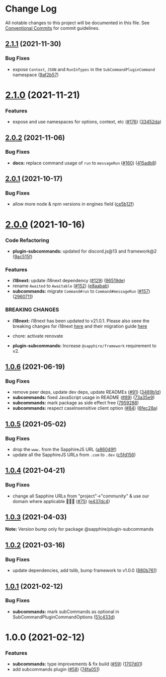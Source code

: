 # Change Log

All notable changes to this project will be documented in this file.
See [Conventional Commits](https://conventionalcommits.org) for commit guidelines.

## [2.1.1](https://github.com/sapphiredev/plugins/compare/@sapphire/plugin-subcommands@2.1.0...@sapphire/plugin-subcommands@2.1.1) (2021-11-30)

### Bug Fixes

-   expose `Context`, `JSON` and `RunInTypes` in the `SubCommandPluginCommand` namespace ([9af2b57](https://github.com/sapphiredev/plugins/commit/9af2b57f8b1cf6bc483a75a5d7b80de0dbb0dbdb))

# [2.1.0](https://github.com/sapphiredev/plugins/compare/@sapphire/plugin-subcommands@2.0.2...@sapphire/plugin-subcommands@2.1.0) (2021-11-21)

### Features

-   expose and use namespaces for options, context, etc ([#176](https://github.com/sapphiredev/plugins/issues/176)) ([33452da](https://github.com/sapphiredev/plugins/commit/33452da808d91313a5d3bf680e11b5208ac67442))

## [2.0.2](https://github.com/sapphiredev/plugins/compare/@sapphire/plugin-subcommands@2.0.1...@sapphire/plugin-subcommands@2.0.2) (2021-11-06)

### Bug Fixes

-   **docs:** replace command usage of `run` to `messageRun` ([#160](https://github.com/sapphiredev/plugins/issues/160)) ([415adb8](https://github.com/sapphiredev/plugins/commit/415adb85b884da5d0f1f2ce07a9d46134f2bcb12))

## [2.0.1](https://github.com/sapphiredev/plugins/compare/@sapphire/plugin-subcommands@2.0.0...@sapphire/plugin-subcommands@2.0.1) (2021-10-17)

### Bug Fixes

-   allow more node & npm versions in engines field ([ce5b12f](https://github.com/sapphiredev/plugins/commit/ce5b12f8142297bceda49b85574a95a3cf9112ab))

# [2.0.0](https://github.com/sapphiredev/plugins/compare/@sapphire/plugin-subcommands@1.0.6...@sapphire/plugin-subcommands@2.0.0) (2021-10-16)

### Code Refactoring

-   **plugin-subcommands:** updated for discord.js@13 and framework@2 ([9ac515f](https://github.com/sapphiredev/plugins/commit/9ac515fa142d126a5448e092b0354d5f8a9bf5b8))

### Features

-   **i18next:** update i18next dependency ([#129](https://github.com/sapphiredev/plugins/issues/129)) ([96519de](https://github.com/sapphiredev/plugins/commit/96519de5de253db390ed9a76ed073ffe1eabd187))
-   rename `Awaited` to `Awaitable` ([#152](https://github.com/sapphiredev/plugins/issues/152)) ([e8aabab](https://github.com/sapphiredev/plugins/commit/e8aababca760125fd3752a807ef26da16103dd65))
-   **subcommands:** migrate `Command#run` to `Command#messageRun` ([#157](https://github.com/sapphiredev/plugins/issues/157)) ([2960711](https://github.com/sapphiredev/plugins/commit/29607111c4e4f61ece463e10854982f205879996))

### BREAKING CHANGES

-   **i18next:** i18next has been updated to v21.0.1. Please also seee the breaking changes for i18next [here](https://github.com/i18next/i18next/blob/master/CHANGELOG.md#2100) and their migration guide [here](https://www.i18next.com/misc/migration-guide#v-20-x-x-to-v-21-0-0)

-   chore: activate renovate
-   **plugin-subcommands:** Increase `@sapphire/framework` requirement to v2.

## [1.0.6](https://github.com/sapphiredev/plugins/compare/@sapphire/plugin-subcommands@1.0.5...@sapphire/plugin-subcommands@1.0.6) (2021-06-19)

### Bug Fixes

-   remove peer deps, update dev deps, update READMEs ([#91](https://github.com/sapphiredev/plugins/issues/91)) ([3489b1d](https://github.com/sapphiredev/plugins/commit/3489b1dc1e8a7c64c255595b3d441cd0b5bac936))
-   **subcommands:** fixed JavaScript usage in README ([#89](https://github.com/sapphiredev/plugins/issues/89)) ([73a35e9](https://github.com/sapphiredev/plugins/commit/73a35e98da56a27a05b2179188599fcaf1d87ff0))
-   **subcommands:** mark package as side effect free ([7959288](https://github.com/sapphiredev/plugins/commit/7959288cb61131a75bd0692056e3764577cf5669))
-   **subcommands:** respect caseInsensitive client option ([#84](https://github.com/sapphiredev/plugins/issues/84)) ([6fec28a](https://github.com/sapphiredev/plugins/commit/6fec28acdb2cd07013d4f7c64f2f985528727a53))

## [1.0.5](https://github.com/sapphiredev/plugins/compare/@sapphire/plugin-subcommands@1.0.4...@sapphire/plugin-subcommands@1.0.5) (2021-05-02)

### Bug Fixes

-   drop the `www.` from the SapphireJS URL ([a86049f](https://github.com/sapphiredev/plugins/commit/a86049f185f0ccb12d61379dd82255b36d4fa145))
-   update all the SapphireJS URLs from `.com` to `.dev` ([c5fd156](https://github.com/sapphiredev/plugins/commit/c5fd15691abb9a9712dc4b8aebd8400f6d91f719))

## [1.0.4](https://github.com/sapphiredev/plugins/compare/@sapphire/plugin-subcommands@1.0.3...@sapphire/plugin-subcommands@1.0.4) (2021-04-21)

### Bug Fixes

-   change all Sapphire URLs from "project"->"community" & use our domain where applicable 👨‍🌾🚜 ([#75](https://github.com/sapphiredev/plugins/issues/75)) ([e437dc4](https://github.com/sapphiredev/plugins/commit/e437dc45fcd4d22ab2dcdb0e70c67cc5856883c0))

## [1.0.3](https://github.com/sapphiredev/plugins/compare/@sapphire/plugin-subcommands@1.0.2...@sapphire/plugin-subcommands@1.0.3) (2021-04-03)

**Note:** Version bump only for package @sapphire/plugin-subcommands

## [1.0.2](https://github.com/sapphiredev/plugins/compare/@sapphire/plugin-subcommands@1.0.1...@sapphire/plugin-subcommands@1.0.2) (2021-03-16)

### Bug Fixes

-   update dependencies, add tslib, bump framework to v1.0.0 ([880b761](https://github.com/sapphiredev/plugins/commit/880b7614d857f23fcbcd351e69795c451a95f49c))

## [1.0.1](https://github.com/sapphiredev/plugins/compare/@sapphire/plugin-subcommands@1.0.0...@sapphire/plugin-subcommands@1.0.1) (2021-02-12)

### Bug Fixes

-   **subcommands:** mark subCommands as optional in SubCommandPluginCommandOptions ([51c433d](https://github.com/sapphiredev/plugins/commit/51c433d963e1cdcb797eddef8dbd4ad3e634ec05))

# 1.0.0 (2021-02-12)

### Features

-   **subcommands:** type improvements & fix build ([#59](https://github.com/sapphiredev/plugins/issues/59)) ([1707d01](https://github.com/sapphiredev/plugins/commit/1707d013d06ae109ddcba83ead9e936a17ba56eb))
-   add subcommands plugin ([#58](https://github.com/sapphiredev/plugins/issues/58)) ([74fa051](https://github.com/sapphiredev/plugins/commit/74fa05151a5267927ec1c792b9fd0b88a078c6fd))
